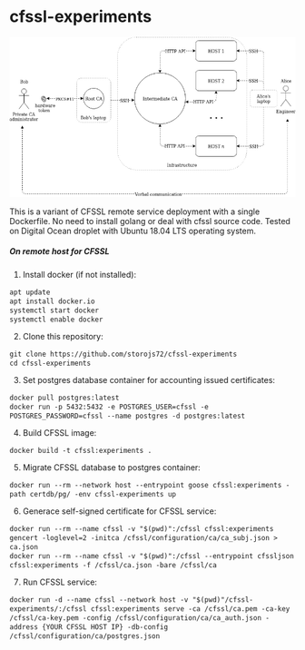 # cfssl-experiments

![image](https://raw.githubusercontent.com/storojs72/cfssl-experiments/master/miscellaneous/cfssl-private-ca.png)

This is a variant of CFSSL remote service deployment with a single Dockerfile.
No need to install golang or deal with cfssl source code.
Tested on Digital Ocean droplet with Ubuntu 18.04 LTS operating system.


##### On remote host for CFSSL

1) Install docker (if not installed):
```
apt update
apt install docker.io
systemctl start docker
systemctl enable docker
```
2) Clone this repository:
```
git clone https://github.com/storojs72/cfssl-experiments
cd cfssl-experiments
```
3) Set postgres database container for accounting issued certificates:
```
docker pull postgres:latest
docker run -p 5432:5432 -e POSTGRES_USER=cfssl -e POSTGRES_PASSWORD=cfssl --name postgres -d postgres:latest
```
4) Build CFSSL image:
```
docker build -t cfssl:experiments .
```
5) Migrate CFSSL database to postgres container:
```
docker run --rm --network host --entrypoint goose cfssl:experiments -path certdb/pg/ -env cfssl-experiments up
```
6) Generace self-signed certificate for CFSSL service:
```
docker run --rm --name cfssl -v "$(pwd)":/cfssl cfssl:experiments gencert -loglevel=2 -initca /cfssl/configuration/ca/ca_subj.json > ca.json
docker run --rm --name cfssl -v "$(pwd)":/cfssl --entrypoint cfssljson cfssl:experiments -f /cfssl/ca.json -bare /cfssl/ca
```
7) Run CFSSL service:
```
docker run -d --name cfssl --network host -v "$(pwd)"/cfssl-experiments/:/cfssl cfssl:experiments serve -ca /cfssl/ca.pem -ca-key /cfssl/ca-key.pem -config /cfssl/configuration/ca/ca_auth.json -address {YOUR CFSSL HOST IP} -db-config /cfssl/configuration/ca/postgres.json
```
